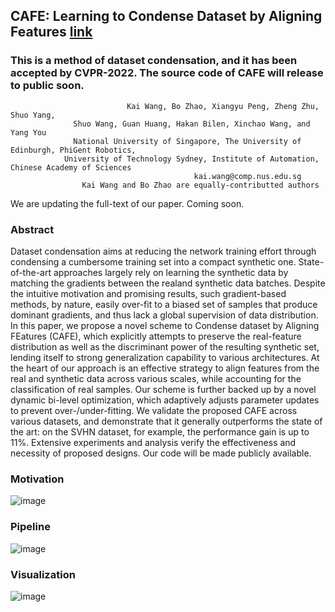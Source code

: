 ## CAFE: Learning to Condense Dataset by Aligning Features [link](https://arxiv.org/pdf/2203.01531.pdf)

### This is a method of dataset condensation, and it has been accepted by CVPR-2022. The source code of CAFE will release to public soon.



                              Kai Wang, Bo Zhao, Xiangyu Peng, Zheng Zhu, Shuo Yang, 
			      Shuo Wang, Guan Huang, Hakan Bilen, Xinchao Wang, and Yang You
                  National University of Singapore, The University of Edinburgh, PhiGent Robotics, 
	            University of Technology Sydney, Institute of Automation, Chinese Academy of Sciences
                                             kai.wang@comp.nus.edu.sg
			        Kai Wang and Bo Zhao are equally-contributted authors

We are updating the full-text of our paper. Coming soon.



### Abstract

Dataset condensation aims at reducing the network training effort through condensing a cumbersome training set into a compact synthetic one. State-of-the-art approaches largely rely on learning the synthetic data by matching the gradients between the realand synthetic data batches. Despite the intuitive motivation and promising results, such gradient-based methods, by nature, easily over-fit to a biased set of samples that produce dominant gradients, and thus lack a global supervision of data distribution. In this paper, we propose a novel scheme  to Condense dataset by Aligning FEatures (CAFE), which explicitly attempts to preserve 
the real-feature distribution as well as the discriminant power of the resulting  synthetic set, lending itself to strong generalization capability to various architectures. At the heart of our approach is an effective strategy to align features from the real and synthetic data across various scales, while accounting 
for the classification of real samples. Our scheme is further backed up by a novel dynamic bi-level optimization, which adaptively adjusts parameter updates to prevent over-/under-fitting. We validate the proposed CAFE across various datasets, and demonstrate that it generally outperforms the state of the art: on the SVHN dataset, for example, the performance gain is up to 11\%. Extensive experiments and analysis verify the effectiveness and necessity of proposed designs. Our code will be made publicly available. 
	
### Motivation
![image](https://github.com/kaiwang960112/CAFE/blob/main/figs/motivation.png)


### Pipeline
![image](https://github.com/kaiwang960112/CAFE/blob/main/figs/pipeline.png)

### Visualization
![image](https://github.com/kaiwang960112/CAFE/blob/main/figs/visualization.png)



